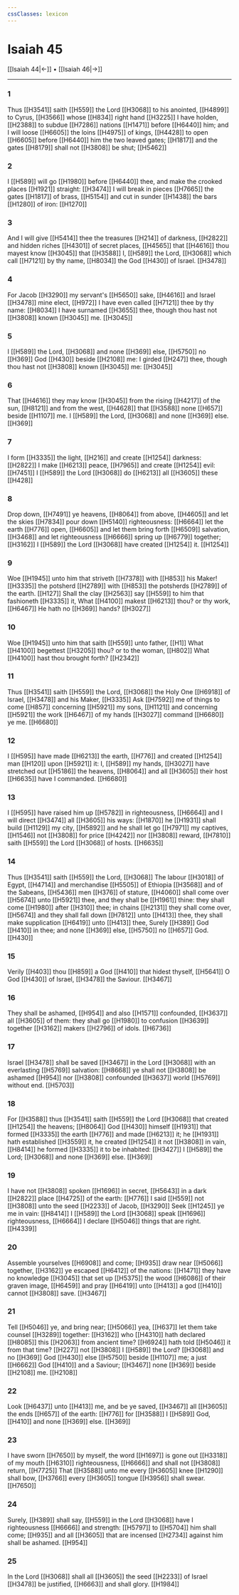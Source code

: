 ```yaml
---
cssClasses: lexicon
---
```

# Isaiah 45

[[Isaiah 44|←]] • [[Isaiah 46|→]]

---

### 1
Thus [[H3541]] saith [[H559]] the Lord [[H3068]] to his anointed, [[H4899]] to Cyrus, [[H3566]] whose [[H834]] right hand [[H3225]] I have holden, [[H2388]] to subdue [[H7286]] nations [[H1471]] before [[H6440]] him; and I will loose [[H6605]] the loins [[H4975]] of kings, [[H4428]] to open [[H6605]] before [[H6440]] him the two leaved gates; [[H1817]] and the gates [[H8179]] shall not [[H3808]] be shut; [[H5462]]

### 2
I [[H589]] will go [[H1980]] before [[H6440]] thee, and make the crooked places [[H1921]] straight: [[H3474]] I will break in pieces [[H7665]] the gates [[H1817]] of brass, [[H5154]] and cut in sunder [[H1438]] the bars [[H1280]] of iron: [[H1270]]

### 3
And I will give [[H5414]] thee the treasures [[H214]] of darkness, [[H2822]] and hidden riches [[H4301]] of secret places, [[H4565]] that [[H4616]] thou mayest know [[H3045]] that [[H3588]] I, [[H589]] the Lord, [[H3068]] which call [[H7121]] by thy name, [[H8034]] the God [[H430]] of Israel. [[H3478]]

### 4
For Jacob [[H3290]] my servant's [[H5650]] sake, [[H4616]] and Israel [[H3478]] mine elect, [[H972]] I have even called [[H7121]] thee by thy name: [[H8034]] I have surnamed [[H3655]] thee, though thou hast not [[H3808]] known [[H3045]] me. [[H3045]]

### 5
I [[H589]] the Lord, [[H3068]] and none [[H369]] else, [[H5750]] no [[H369]] God [[H430]] beside [[H2108]] me: I girded [[H247]] thee, though thou hast not [[H3808]] known [[H3045]] me: [[H3045]]

### 6
That [[H4616]] they may know [[H3045]] from the rising [[H4217]] of the sun, [[H8121]] and from the west, [[H4628]] that [[H3588]] none [[H657]] beside [[H1107]] me. I [[H589]] the Lord, [[H3068]] and none [[H369]] else. [[H369]]

### 7
I form [[H3335]] the light, [[H216]] and create [[H1254]] darkness: [[H2822]] I make [[H6213]] peace, [[H7965]] and create [[H1254]] evil: [[H7451]] I [[H589]] the Lord [[H3068]] do [[H6213]] all [[H3605]] these [[H428]]

### 8
Drop down, [[H7491]] ye heavens, [[H8064]] from above, [[H4605]] and let the skies [[H7834]] pour down [[H5140]] righteousness: [[H6664]] let the earth [[H776]] open, [[H6605]] and let them bring forth [[H6509]] salvation, [[H3468]] and let righteousness [[H6666]] spring up [[H6779]] together; [[H3162]] I [[H589]] the Lord [[H3068]] have created [[H1254]] it. [[H1254]]

### 9
Woe [[H1945]] unto him that striveth [[H7378]] with [[H853]] his Maker! [[H3335]] the potsherd [[H2789]] with [[H853]] the potsherds [[H2789]] of the earth. [[H127]] Shall the clay [[H2563]] say [[H559]] to him that fashioneth [[H3335]] it, What [[H4100]] makest [[H6213]] thou? or thy work, [[H6467]] He hath no [[H369]] hands? [[H3027]]

### 10
Woe [[H1945]] unto him that saith [[H559]] unto father, [[H1]] What [[H4100]] begettest [[H3205]] thou? or to the woman, [[H802]] What [[H4100]] hast thou brought forth? [[H2342]]

### 11
Thus [[H3541]] saith [[H559]] the Lord, [[H3068]] the Holy One [[H6918]] of Israel, [[H3478]] and his Maker, [[H3335]] Ask [[H7592]] me of things to come [[H857]] concerning [[H5921]] my sons, [[H1121]] and concerning [[H5921]] the work [[H6467]] of my hands [[H3027]] command [[H6680]] ye me. [[H6680]]

### 12
I [[H595]] have made [[H6213]] the earth, [[H776]] and created [[H1254]] man [[H120]] upon [[H5921]] it: I, [[H589]] my hands, [[H3027]] have stretched out [[H5186]] the heavens, [[H8064]] and all [[H3605]] their host [[H6635]] have I commanded. [[H6680]]

### 13
I [[H595]] have raised him up [[H5782]] in righteousness, [[H6664]] and I will direct [[H3474]] all [[H3605]] his ways: [[H1870]] he [[H1931]] shall build [[H1129]] my city, [[H5892]] and he shall let go [[H7971]] my captives, [[H1546]] not [[H3808]] for price [[H4242]] nor [[H3808]] reward, [[H7810]] saith [[H559]] the Lord [[H3068]] of hosts. [[H6635]]

### 14
Thus [[H3541]] saith [[H559]] the Lord, [[H3068]] The labour [[H3018]] of Egypt, [[H4714]] and merchandise [[H5505]] of Ethiopia [[H3568]] and of the Sabeans, [[H5436]] men [[H376]] of stature, [[H4060]] shall come over [[H5674]] unto [[H5921]] thee, and they shall be [[H1961]] thine: they shall come [[H1980]] after [[H310]] thee; in chains [[H2131]] they shall come over, [[H5674]] and they shall fall down [[H7812]] unto [[H413]] thee, they shall make supplication [[H6419]] unto [[H413]] thee, Surely [[H389]] God [[H410]] in thee; and none [[H369]] else, [[H5750]] no [[H657]] God. [[H430]]

### 15
Verily [[H403]] thou [[H859]] a God [[H410]] that hidest thyself, [[H5641]] O God [[H430]] of Israel, [[H3478]] the Saviour. [[H3467]]

### 16
They shall be ashamed, [[H954]] and also [[H1571]] confounded, [[H3637]] all [[H3605]] of them: they shall go [[H1980]] to confusion [[H3639]] together [[H3162]] makers [[H2796]] of idols. [[H6736]]

### 17
Israel [[H3478]] shall be saved [[H3467]] in the Lord [[H3068]] with an everlasting [[H5769]] salvation: [[H8668]] ye shall not [[H3808]] be ashamed [[H954]] nor [[H3808]] confounded [[H3637]] world [[H5769]] without end. [[H5703]]

### 18
For [[H3588]] thus [[H3541]] saith [[H559]] the Lord [[H3068]] that created [[H1254]] the heavens; [[H8064]] God [[H430]] himself [[H1931]] that formed [[H3335]] the earth [[H776]] and made [[H6213]] it; he [[H1931]] hath established [[H3559]] it, he created [[H1254]] it not [[H3808]] in vain, [[H8414]] he formed [[H3335]] it to be inhabited: [[H3427]] I [[H589]] the Lord; [[H3068]] and none [[H369]] else. [[H369]]

### 19
I have not [[H3808]] spoken [[H1696]] in secret, [[H5643]] in a dark [[H2822]] place [[H4725]] of the earth: [[H776]] I said [[H559]] not [[H3808]] unto the seed [[H2233]] of Jacob, [[H3290]] Seek [[H1245]] ye me in vain: [[H8414]] I [[H589]] the Lord [[H3068]] speak [[H1696]] righteousness, [[H6664]] I declare [[H5046]] things that are right. [[H4339]]

### 20
Assemble yourselves [[H6908]] and come; [[H935]] draw near [[H5066]] together, [[H3162]] ye escaped [[H6412]] of the nations: [[H1471]] they have no knowledge [[H3045]] that set up [[H5375]] the wood [[H6086]] of their graven image, [[H6459]] and pray [[H6419]] unto [[H413]] a god [[H410]] cannot [[H3808]] save. [[H3467]]

### 21
Tell [[H5046]] ye, and bring near; [[H5066]] yea, [[H637]] let them take counsel [[H3289]] together: [[H3162]] who [[H4310]] hath declared [[H8085]] this [[H2063]] from ancient time? [[H6924]] hath told [[H5046]] it from that time? [[H227]] not [[H3808]] I [[H589]] the Lord? [[H3068]] and no [[H369]] God [[H430]] else [[H5750]] beside [[H1107]] me; a just [[H6662]] God [[H410]] and a Saviour; [[H3467]] none [[H369]] beside [[H2108]] me. [[H2108]]

### 22
Look [[H6437]] unto [[H413]] me, and be ye saved, [[H3467]] all [[H3605]] the ends [[H657]] of the earth: [[H776]] for [[H3588]] I [[H589]] God, [[H410]] and none [[H369]] else. [[H369]]

### 23
I have sworn [[H7650]] by myself, the word [[H1697]] is gone out [[H3318]] of my mouth [[H6310]] righteousness, [[H6666]] and shall not [[H3808]] return, [[H7725]] That [[H3588]] unto me every [[H3605]] knee [[H1290]] shall bow, [[H3766]] every [[H3605]] tongue [[H3956]] shall swear. [[H7650]]

### 24
Surely, [[H389]] shall say, [[H559]] in the Lord [[H3068]] have I righteousness [[H6666]] and strength: [[H5797]] to [[H5704]] him shall come; [[H935]] and all [[H3605]] that are incensed [[H2734]] against him shall be ashamed. [[H954]]

### 25
In the Lord [[H3068]] shall all [[H3605]] the seed [[H2233]] of Israel [[H3478]] be justified, [[H6663]] and shall glory. [[H1984]]